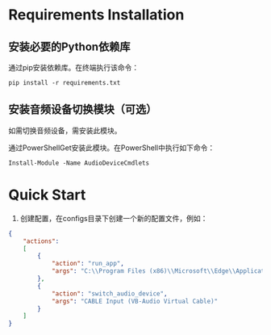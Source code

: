 # Requirements Installation
## 安装必要的Python依赖库
通过pip安装依赖库。在终端执行该命令：
```commandline
pip install -r requirements.txt
```

## 安装音频设备切换模块（可选）
如需切换音频设备，需安装此模块。

通过PowerShellGet安装此模块。在PowerShell中执行如下命令：
```commandline
Install-Module -Name AudioDeviceCmdlets
```

# Quick Start
1. 创建配置，在configs目录下创建一个新的配置文件，例如：
```json
{
    "actions":
    [
        {
            "action": "run_app",
            "args": "C:\\Program Files (x86)\\Microsoft\\Edge\\Application\\msedge.exe"
        },
        {
            "action": "switch_audio_device",
            "args": "CABLE Input (VB-Audio Virtual Cable)"
        }
    ]
}
```